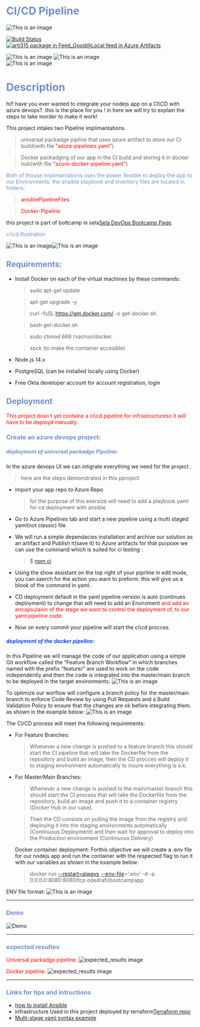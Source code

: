 # <font color=#728FCE>CI/CD Pipeline</font>





![This is an image](images/ci_cd-pipeline.png)

[![Build Status](https://dev.azure.com/odedrafi35/bootcamp-app/_apis/build/status/bootcamp-app?branchName=master)](https://dev.azure.com/odedrafi35/bootcamp-app/_build/latest?definitionId=7&branchName=master)  [![arti315 package in Feed_Good@Local feed in Azure Artifacts](https://feeds.dev.azure.com/odedrafi35/4a4ba2b7-9d9a-4fd5-b166-f4ed9948c80b/_apis/public/Packaging/Feeds/Feed_Good@Local/Packages/77bc383b-cc35-4f74-a078-9b893b7e4f86/Badge)](https://dev.azure.com/odedrafi35/bootcamp-app/_artifacts/feed/Feed_Good@Local/UPack/arti315/0.0.1)

![This is an image](https://open-source-guide.com/var/site_smile/storage/images/guide-os/actualites/le-moteur-docker-disponible-en-version-20-10/869332-1-fre-FR/Le-moteur-Docker-disponible-en-version-20.10_actualite_home.png) ![This is an image](images/512px-Node.js_logo.png)    
![This is an image](images/Ansible_logo.png)

# <font color=#728FCE>Description</font>

hi!! have you ever wanted to integrate your nodejs app on a CI\CD with azure devops?. this is the place for you !
in here we will try to explain the steps to take inorder to make it work!

This project intales two Pipeline implimantations.
> univarsal packadge pipline that uses azure artifact to store our CI build(with file<span style="color:red"> "azure-pipelines.yaml"</span>)

> Docker packadging of our app in the CI build.and storing it in docker hub(with file<span style="color:red"> "azure-docker-pipeline.yaml"</span>)

<font color=#728FCE>Both of thouse implimantations uses the power Ansible to deploy the app to our Environments. the ansible playbook and inventory files are located in folders:</font>
> <span style="color:red"> ansiblePipelineFiles</span>

> <span style="color:red"> Docker-Pipeline</span>

this project is part of bottcamp in sela[Sela DevOps Bootcamp Page](https://rhinops.io/bootcamp).


<font color=#728FCE>ci\cd illustration</font>

![This is an image](images/docker-cicd.png)![This is an image](images/project-cicd.png)

## <font color=#728FCE>Requirements:</font>

- Install Docker on each of the virtual machines by these commands:
  >sudo apt-get update 

  >apt-get upgrade -y

  >curl -fsSL https://get.docker.com/ -o get-docker.sh

  >bash get-docker.sh

  >sudo chmod 666 /var/run/docker.
  
  >sock (to make the container accesible)  
- Node.js 14.x 
- PostgreSQL (can be installed locally using Docker)
- Free Okta developer account for account registration, login
## <font color=#728FCE>Deployment</font>

<span style="color:red">This project dosn't yet containe a ci\cd pipeline for infrastructureso it will have to be deployd manually.</span>
### <font color=#728FCE>Create an azure devops project:</font>
##### <font color=#728FCE>deployment of universal packadge Pipeline:</font>
In the azure devops UI we can intigrate everything we need for the project .

> here are the steps demonstrated in this pproject

- import your app repo to Azure Repo
  > for the purpose of this exersize will need to add
  > a playbook.yaml for cd deployment with ansible
- Go to Azure Pipelines tab and start a new pipeline using a multi staged yaml(not classic) file
- We will run a simple dependacies installation and archive our solution as an artifact and Publish it(save it) to Azure artifacts
  for that purpose we can use the command which is suited for ci testing :

  > $ [npm ci](https://docs.npmjs.com/cli/v8/commands/npm-ci)

- Using the show assistant on the top right of your piprline in edit mode, you can saerch for the action you want to preform. this will give us a blook of the command in yaml.
- CD deployment default in the yaml pipeline version is auto (continues deployment) to change that will need to add an Enviroment <span style="color:red">and add an encapsulaion of the stage we want to control the deployment of, to our yaml pipeline code.</span>
- Now on every commit your pipeline will start the ci\cd procces.
##### <font color=#0046FF>deployment of the docker pipeline:</font>
In this Pipeline we will manage the code of our application using a simple Git workflow called the “Feature Branch Workflow” in which branches named with the prefix “feature/” are used to work on the code independently and then the code is integrated into the master/main branch to be deployed in the target environments.
![This is an image](images/feature-branch.png)

To optimize our worflow will configure a branch policy for the master/main branch to enforce Code Review by using Pull Requests and a Build Validation Policy to ensure that the changes are ok before integrating them. as shown in the example below:
![This is an image](images/branch_policies_and_build_validation.jpg)

The CI/CD process will meet the following requirements:

- For Feature Branches:
   >Whenever a new change is pushed to a feature branch this should start the CI pipeline that will take the Dockerfile from the repository and build an image, then the CD procces will deploy it to staging environment automatically to insure everything is o.k.
- For Master/Main Branches:
  >Whenever a new change is pushed to the main/master branch this should start the CI process that will take the Dockerfile from the repository, build an image and push it to a container registry (Docker Hub in our case).
  
  >Then the CD consists on pulling the image from the registry and deploying it into the staging environments automatically (Continuous Deployment) and then wait for approval to deploy into the Production environment (Continuous Delivery)


  Docker container deployment:
  Forthis objective we will create a .env file for our nodejs app 
  and run the container with the respected flag to run it with our variables as shown in the example below:
  > docker run [--restart=always](https://docs.docker.com/config/containers/start-containers-automatically/) [--env-file](https://docs.docker.com/compose/env-file/)='.env' -d -p 0.0.0.0:8080:8080/tcp odedrafi/bootcampapp

ENV file format:
![This is an image](images/ENV_example.jpg)

---

### <font color=#728FCE>Demo</font>


![Demo](docs/build-weight-tracker-app-demo.gif)

---

### <font color=#728FCE>expected resultes</font>

<span style="color:red">Universal packadge pipeline.</span>
![expected_results image](images/expected_results.jpg)

<span style="color:red">Docker pipeline.</span>
![expected_results image](images/Docker_Pipeline_results.jpg)

---

### <font color=#728FCE>Links for tips and intructions</font>

- [how to install Ansible](https://gitlab.com/ansible-workshop/labs/lab06)
- infrastructure Used in this project deployed by terraform[Terraform repo](https://github.com/odedrafi/SelaBootcampWeek5Terraform.git)
- [Multi-stage yaml syntax example](https://docs.microsoft.com/en-us/azure/devops/pipelines/process/stages?view=azure-devops&tabs=yaml)




